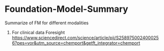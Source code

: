 # Foundation-Model-Summary
Summarize of FM for different modalities
1. For clinical data
Foresight https://www.sciencedirect.com/science/article/pii/S2589750024000256?pes=vor&utm_source=chemport&getft_integrator=chemport
